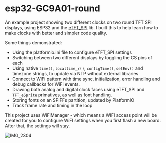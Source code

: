 # esp32-GC9A01-round

An example project showing two different clocks on two round TFT SPI displays, using ESP32 and the [eTFT_SPI](https://github.com/Bodmer/TFT_eSPI) lib. I built this to help learn how to make clocks with better and simpler code quality.

Some things demonstrated:
- Using the platformio.ini file to configure eTFT_SPI settings
- Switching between two different displays by toggling the CS pins of each
- Using native `time()`, `localtime_r()`, `configTime()`, `setEnv()` and timezone strings, to update via NTP without external libraries
- Connect to WiFi pattern with time sync, initialization, error handling and debug callbacks for WiFi events.
- Drawing both analog and digital clock faces using eTFT_SPI and `TFT_eSprite` primatives, as well as font handling.
- Storing fonts on an SPIFFs partition, updated by PlatformIO
- Track frame rate and timing in the loop

This project uses WiFiManager - which means a WIFI access point will be created for you to configure WiFI settings when you first flash a new board. After that, the settings will stay.

![IMG_2304](https://user-images.githubusercontent.com/7750/208321457-5206c8bf-f860-4d96-82de-4c69bd5c64a9.jpeg)

 
